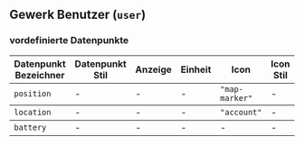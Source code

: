 
## Gewerk Benutzer (`user`)

### vordefinierte Datenpunkte

<table><thead><tr><th>Datenpunkt Bezeichner</th><th>Datenpunkt Stil</th><th>Anzeige</th><th>Einheit</th><th>Icon</th><th>Icon Stil</th></tr></thead>
<tbody><tr><td><code>position</code></td><td>-</td><td>-</td><td>-</td><td><code>"map-marker"</code></td><td>-</td></tr></tbody>
<tbody><tr><td><code>location</code></td><td>-</td><td>-</td><td>-</td><td><code>"account"</code></td><td>-</td></tr></tbody>
<tbody><tr><td><code>battery</code></td><td>-</td><td>-</td><td>-</td><td>-</td><td>-</td></tr></tbody>
</table>